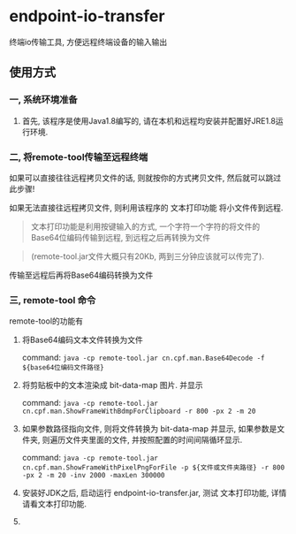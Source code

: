 # endpoint-io-transfer

终端io传输工具, 方便远程终端设备的输入输出

## 使用方式

### 一, 系统环境准备

1. 首先, 该程序是使用Java1.8编写的, 请在本机和远程均安装并配置好JRE1.8运行环境.

### 二, 将remote-tool传输至远程终端

如果可以直接往往远程拷贝文件的话, 则就按你的方式拷贝文件, 然后就可以跳过此步骤!

如果无法直接往远程拷贝文件, 则利用该程序的 文本打印功能 将小文件传到远程.

> 文本打印功能是利用按键输入的方式, 一个字符一个字符的将文件的Base64位编码传输到远程, 到远程之后再转换为文件

> (remote-tool.jar文件大概只有20Kb, 两到三分钟应该就可以传完了).

传输至远程后再将Base64编码转换为文件

### 三, remote-tool 命令

remote-tool的功能有

1. 将Base64编码文本文件转换为文件
   
    command: `java -cp remote-tool.jar cn.cpf.man.Base64Decode -f ${base64位编码文件路径}`

2. 将剪贴板中的文本渲染成 bit-data-map 图片. 并显示

    command: `java -cp remote-tool.jar cn.cpf.man.ShowFrameWithBdmpForClipboard -r 800 -px 2 -m 20`

3. 如果参数路径指向文件, 则将文件转换为 bit-data-map 并显示, 如果参数是文件夹, 则遍历文件夹里面的文件, 并按照配置的时间间隔循环显示.

    command: `java -cp remote-tool.jar cn.cpf.man.ShowFrameWithPixelPngForFile -p ${文件或文件夹路径} -r 800 -px 2 -m 20 -inv 2000 -maxLen 300000`

2. 安装好JDK之后, 启动运行 endpoint-io-transfer.jar, 测试 文本打印功能, 详情请看文本打印功能.
   
3. 








